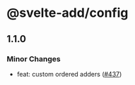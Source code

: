# @svelte-add/config

## 1.1.0

### Minor Changes

-   feat: custom ordered adders ([#437](https://github.com/svelte-add/svelte-add/pull/437))
